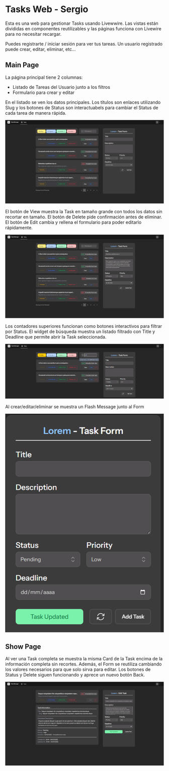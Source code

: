 # Tasks Web - Sergio

Esta es una web para gestionar Tasks usando Livewwire. 
Las vistas están divididas en componentes reutilizables y las páginas funciona con Livewire para no necesitar recargar.

Puedes registrarte / iniciar sesión para ver tus tareas.
Un usuario registrado puede crear, editar, eliminar, etc...

## Main Page

La página principal tiene 2 columnas:
- Listado de Tareas del Usuario junto a los filtros
- Formulario para crear y editar

En el listado se ven los datos principales. Los títulos son enlaces utilizando Slug y los botones de Status son interactuabels para cambiar el Status de cada tarea de manera rápida.

![tasks](resources/img/tasks.PNG)  

El botón de View muestra la Task en tamaño grande con todos los datos sin recortar en tamaño. El botón de Delete pide confirmación antes de eliminar.
El botón de Edit cambia y rellena el formulario para poder editarlo rápidamente.

![edit](resources/img/edit.PNG)  

Los contadores superiores funcionan como botones interactivos para filtrar por Status.
El widget de búsqueda muestra un listado filtrado con Title y Deadline que permite abrir la Task seleccionada.

![filters](resources/img/filters.PNG)  

Al crear/editar/eliminar se muestra un Flash Message junto al Form

![messages](resources/img/messages.PNG) 

## Show Page

Al ver una Task completa se muestra la misma Card de la Task encima de la información completa sin recortes.
Además, el Form se reutiliza cambiando los valores necesarios para que solo sirva para editar.
Los botones de Status y Delete siguen funcionando y aprece un nuevo botón Back.

![task](resources/img/task.PNG)